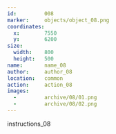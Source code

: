 ```yaml
---
id:			008
marker: 	objects/object_08.png
coordinates:
  x:		7550
  y:		6200
size:
  width:	800
  height:	500
name: 		name_08
author:		author_08
location: 	common
action: 	action_08
images:
  -			archive/08/01.png
  -			archive/08/02.png
---
```


instructions_08

